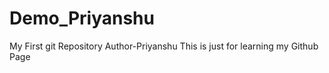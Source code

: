 # Demo_Priyanshu
My First git Repository
Author-Priyanshu
This is just for learning my Github Page

